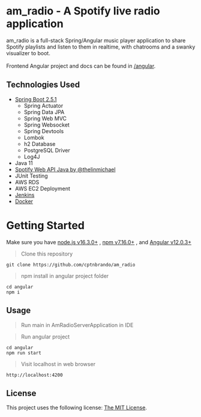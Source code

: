 # am_radio - A Spotify live radio application

am_radio is a full-stack Spring/Angular music player application to share Spotify playlists and listen to them in realtime, with chatrooms and a swanky visualizer to boot.<br>
<br>
Frontend Angular project and docs can be found in [/angular](https://github.com/cptnbrando/am_radio/tree/main/angular).

## Technologies Used 

- [Spring Boot 2.5.1](https://start.spring.io/)
  - Spring Actuator
  - Spring Data JPA
  - Spring Web MVC
  - Spring Websocket
  - Spring Devtools
  - Lombok
  - h2 Database
  - PostgreSQL Driver
  - Log4J
- Java 11
- [Spotify Web API Java by @thelinmichael](https://github.com/thelinmichael/spotify-web-api-java)
- JUnit Testing
- AWS RDS
- AWS EC2 Deployment
- [Jenkins](https://www.jenkins.io/)
- [Docker](https://www.docker.com/)

# Getting Started

Make sure you have [node.js v16.3.0+](https://nodejs.org/en/download/) , [npm v7.16.0+](https://nodejs.org/en/download/) , and [Angular v12.0.3+](https://angular.io/guide/setup-local) 

> Clone this repository
```
git clone https://github.com/cptnbrando/am_radio
```

> npm install in angular project folder
```
cd angular
npm i
```

## **Usage**

> Run main in AmRadioServerApplication in IDE

> Run angular project
```
cd angular
npm run start
```

> Visit localhost in web browser
```
http://localhost:4200
```

## **License**

This project uses the following license: [The MIT License](https://www.mit.edu/~amini/LICENSE.md).
